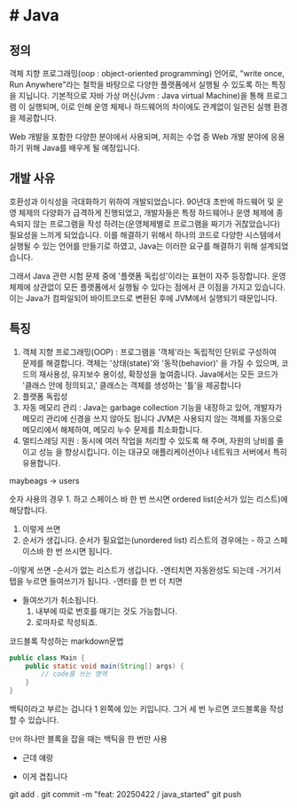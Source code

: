 # # Java
## 정의
객체 지향 프로그래밍(oop : object-oriented programming) 언어로,
"write once, Run Anywhere"라는 철학을 바탕으로 다양한 플랫폼에서
실행될 수 있도록 하는 특징을 지닙니다.
기본적으로 자바 가상 머신(Jvm : Java virtual Machine)을 통해 프로그램
이 실행되며, 이로 인해 운영 체제나 하드웨어의 차이에도 관계없이 일관된 
실행 환경을 제공합니다.

Web 개발을 포함한 다양한 분야에서 사용되며, 저희는 수업 중 Web 개발
분야에 응용하기 위해 Java를 배우게 될 예정입니다.

## 개발 사유
호환성과 이식성을 극대화하기 위하여 개발되었습니다. 
90년대 초반에 하드웨어 및 운영 체제의 다양화가 급격하게 진행되었고,
개발자들은 특정 하드웨어나 운영 체제에 종속되지 않는 프로그램을 작성
하려는(운영체제별로 프로그램을 짜기가 귀찮았습니다) 필요성을 느끼게
되었습니다. 이를 해결하기 위해서 하나의 코드로 다양한 시스템에서 실행될 수 있는
언어를 만들기로 하였고, Java는 이러한 요구를 해결하기 위해 설계되었습니다.

그래서 Java 관련 시험 문제 중에 '플랫폼 독립성'이라는 표현이 자주
등장합니다. 운영 체제에 상관없이 모든 플랫폼에서 실행될 수 있다는 점에서
큰 이점을 가지고 있습니다. 이는 Java가 컴파일되어 바이트코드로 변환된 
후에 JVM에서 실행되기 때문입니다.

## 특징
1. 객체 지향 프로그래밍(OOP) : 프로그램을 '객체'라는 독립적인 단위로 구성하여   
문제를 해결합니다. 객체는 '상태(state)'와 '동작(behavior)' 을 가질 수 
있으며, 코드의 재사용성, 유지보수 용이성, 확장성을 높여줍니다.
Java에서는 모든 코드가 '클래스 안에 정의되고,' 클래스는 객체를 생성하는 '틀'을 제공합니다
2. 플랫폼 독립성
3. 자동 메모리 관리 : Java는 garbage collection 기능을 내장하고 있어,
개발자가 메모리 관리에 신경을 쓰지 않아도 됩니다 JVM은 사용되지 않는
객체를 자동으로 메모리에서 해체하여, 메모리 누수 문제를 최소화합니다.
4. 멀티스레딩 지원 : 동시에 여러 작업을 처리할 수 있도록 해 주며, 자원의 낭비를 줄이고 성능
을 향상시킵니다. 이는 대규모 애플리케이션이나 네트워크 서버에서 특히 유용합니다.

maybeags -> users

숫자 사용의 경우 1. 하고 스페이스 바 한 번 쓰시면 
ordered list(순서가 있는 리스트)에 해당합니다. 
1. 이렇게 쓰면
2. 순서가 생깁니다.
순서가 필요없는(unordered list) 리스트의 경우에는 - 하고 
스페이스바 한 번 쓰시면 됩니다. 

-이렇게 쓰면
-순서가 없는 리스트가 생깁니다.
-엔티치면 자동완성도 되는데
    -거기서 탭을 누르면 들여쓰기가 됩니다.
    -엔터를 한 번 더 치면
- 들여쓰기가 취소됩니다.
  1. 내부에 따로 번호를 매기는 것도 가능합니다.
  2. 로마자로 작성되죠. 

코드블록 작성하는 markdown문법
```java
public class Main {
    public static void main(String[] args) {
        // code를 쓰는 영역 
    }
}

```
백틱이라고 부르는 겁니다 1 왼쪽에 있는 키입니다.
그거 세 번 누르면 코드블록을 작성할 수 있습니다.

`단어` 하나만 블록을 잡을 때는 백틱을 한 번만 사용 
* 근데 얘랑
- 이게 겹칩니다

git add .
git commit -m "feat: 20250422 / java_started"
git push 